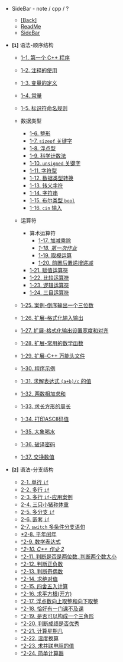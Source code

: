 - SideBar - note / cpp / ?
  - [[Back]](../)
  - [ReadMe](../README.md)
  - [SideBar](../_sidebar.md)

- **[`1`]** 语法-顺序结构

  - [1-1. 第一个 C++ 程序](../1/1.md)
  - [1-2. 注释的使用](../1/2.md)
  - [1-3. 变量的定义](../1/3.md)
  - [1-4. 常量](../1/4.md)
  - [1-5. 标识符命名规则](../1/5.md)

  - 数据类型

    - [1-6. 整形](../1/6.md)
    - [1-7. `sizeof` 关键字](../1/7.md)
    - [1-8. 浮点型](../1/8.md)
    - [1-9. 科学计数法](../1/9.md)
    - [1-10. `unsigned` 关键字](../1/10.md)
    - [1-11. 字符型](../1/11.md)
    - [1-12. 数据类型转换](../1/12.md)
    - [1-13. 转义字符](../1/13.md)
    - [1-14. 字符串](../1/14.md)
    - [1-15. 布尔类型 `bool`](../1/15.md)
    - [1-16. `cin` 输入](../1/16.md)

  - 运算符
    - 算术运算符
      - [1-17. 加减乘除](../1/17.md)
      - [*1-18. 第一次作业*](../1/18.md)
      - [1-19. 取模运算](../1/19.md)
      - [1-20. 前置后置递增递减](../1/20.md)
    - [1-21. 赋值运算符](../1/21.md)
    - [1-22. 比较运算符](../1/22.md)
    - [1-23. 逻辑运算符](../1/23.md)
    - [1-24. 三目运算符](../1/24.md)

  - [1-25. 案例-倒序输出一个三位数](../1/25.md)
  - [1-26. 扩展-格式化输入输出](../1/26.md)
  - [1-27. 扩展-格式化输出设置宽度和对齐](../1/27.md)
  - [1-28. 扩展-常用的数学函数](../1/28.md)
  - [1-29. 扩展-C++ 万能头文件](../1/29.md)
  - [1-30. 程序示例](../1/30.md)

  - [1-31. 求解表达式 `(a+b)/c` 的值](../1/31.md)
  - [1-32. 两数相加求和](../1/32.md)
  - [1-33. 求长方形的周长](../1/33.md)
  - [1-34. 打印ASCII码值](../1/34.md)
  - [1-35. 大象喝水](../1/35.md)
  - [1-36. 破译密码](../1/36.md)
  - [1-37. 交换数值](../1/37.md)

- **[`2`]** 语法-分支结构
  - [2-1. 单行 `if`](../2/1.md)
  - [2-2. 多行 `if`](../2/2.md)
  - [2-3. 多行 `if`-应用案例](../2/3.md)
  - [2-4. 三只小猪称体重](../2/4.md)
  - [2-5. 多分支 `if`](../2/5.md)
  - [2-6. 嵌套 `if`](../2/6.md)
  - [2-7. `switch` 多条件分支语句](../2/7.md)
  - [*2-8. 平年闰年](../2/8.md)
  - [^2-9. 数学表达式](../2/9.md)
  - [^*2-10. C++ 作业 2*](../2/10.md)
  - [^2-11. 判断是否是两位数, 判断两个数大小](../2/11.md)
  - [^2-12. 判断正负数](../2/12.md)
  - [^2-13. 判断奇偶数](../2/13.md)
  - [^2-14. 求绝对值](../2/14.md)
  - [^2-15. 四舍五入计算](../2/15.md)
  - [^2-16. 求平方根(开方)](../2/16.md)
  - [^2-17. 浮点数向上取整和向下取整](../2/17.md)
  - [^2-18. 恰好有一门课不及课](../2/18.md)
  - [^2-19. 是否可以构成一个三角形](../2/19.md)
  - [^2-20. 判断成绩是否优秀](../2/20.md)
  - [^2-21. 计算星期几](../2/21.md)
  - [^2-22. 温度换算](../2/22.md)
  - [^2-23. 求并联电阻的值](../2/23.md)
  - [^2-24. 简单计算器](../2/24.md)
